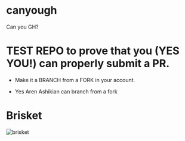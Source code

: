# canyough
Can you GH?

# TEST REPO to prove that you (YES YOU!) can properly submit a PR.

* Make it a BRANCH from a FORK in your account.

* Yes Aren Ashikian can branch from a fork
  
# Brisket

![brisket](https://cdn.discordapp.com/attachments/936426864845680640/1144069620446265354/brisket.png)
